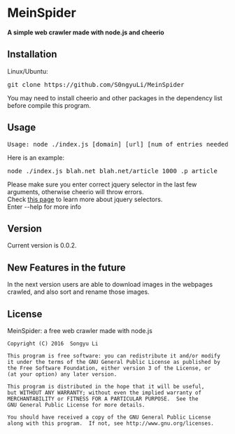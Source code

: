 # MeinSpider
<p><strong>A simple web crawler made with node.js and cheerio </strong></p>
<h2>Installation</h2>
<p>Linux/Ubuntu:<br><pre>git clone https://github.com/S0ngyuLi/MeinSpider</pre>
 You may need to install cheerio and other packages in the dependency list before compile this program.
</p>

<h2>Usage</h2>
<pre>Usage: node ./index.js [domain] [url] [num of entries needed] [jquery selector...]</pre>
<p>
Here is an example: <pre>node ./index.js blah.net blah.net/article 1000 .p article</pre>
Please make sure you enter correct jquery selector in the last few arguments, otherwise cheerio will throw errors.<br>
Check <a href = 'http://api.jquery.com/category/selectors/'>this page</a> to learn more about jquery selectors.<br>
Enter --help for more info</p>
<h2>Version</h2>
<p>Current version is 0.0.2.</p>
<h2>New Features in the future</h2>
<p>In the next version users are able to download images in the webpages crawled, and also sort and rename those images.</p>
<h2>License</h2>
MeinSpider: a free web crawler made with node.js<br>

```
Copyright (C) 2016  Songyu Li

This program is free software: you can redistribute it and/or modify
it under the terms of the GNU General Public License as published by
the Free Software Foundation, either version 3 of the License, or
(at your option) any later version.

This program is distributed in the hope that it will be useful,
but WITHOUT ANY WARRANTY; without even the implied warranty of
MERCHANTABILITY or FITNESS FOR A PARTICULAR PURPOSE.  See the
GNU General Public License for more details.

You should have received a copy of the GNU General Public License
along with this program.  If not, see http://www.gnu.org/licenses.
```
